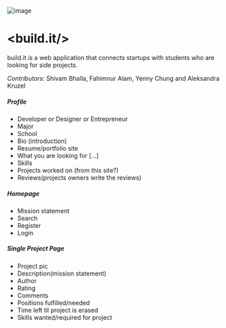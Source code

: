 ![image](http://www.devncode.com/img/projects/large/buildit.jpg "buildit front page")



# \<build.it/\>

build.it is a web application that connects startups with students who are looking for side projects.

*Contributors:* Shivam Bhalla, Fahimnur Alam, Yenny Chung and Aleksandra Kruzel



##### Profile
- Developer or Designer or Entrepreneur
- Major
- School
- Bio (introduction)
- Resume/portfolio site
- What you are looking for [...]
- Skills
- Projects worked on (from this site?)
- Reviews(projects owners write the reviews)



##### Homepage
- Mission statement
- Search
- Register
- Login



##### Single Project Page
- Project pic
- Description(mission statement)
- Author
- Rating
- Comments
- Positions fulfilled/needed
- Time left til project is erased
- Skills wanted/required for project


